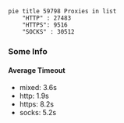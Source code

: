 
```mermaid
pie title 59798 Proxies in list
    "HTTP" : 27483
    "HTTPS": 9516
    "SOCKS" : 30512
```

### Some Info
#### Average Timeout

- mixed: 3.6s
- http: 1.9s
- https: 8.2s
- socks: 5.2s